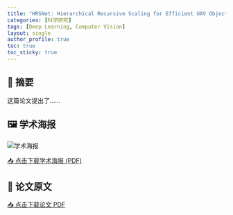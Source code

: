 ```yaml
---
title: "HRSNet: Hierarchical Recursive Scaling for Efficient UAV Object Detection"
categories: [科学研究]
tags: [Deep Learning, Computer Vision]
layout: single
author_profile: true
toc: true
toc_sticky: true
---
```


## 📄 摘要
这篇论文提出了……

## 🖼 学术海报
![学术海报](/assets/images/poster.png)

[📥 点击下载学术海报 (PDF)](/assets/images/poster.pdf)

## 📕 论文原文
[📥 点击下载论文 PDF](/assets/paper.pdf)
